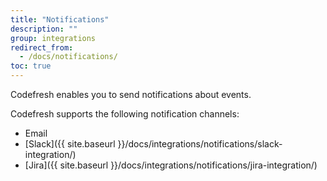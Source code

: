 ```yaml
---
title: "Notifications"
description: ""
group: integrations
redirect_from:
  - /docs/notifications/
toc: true
---
```

Codefresh enables you to send notifications about events.

Codefresh supports the following notification channels:
- Email
- [Slack]({{ site.baseurl }}/docs/integrations/notifications/slack-integration/)
- [Jira]({{ site.baseurl }}/docs/integrations/notifications/jira-integration/)

